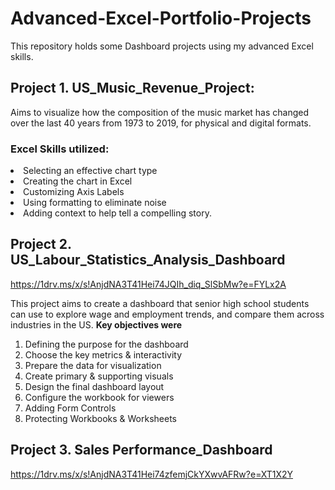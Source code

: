 # Advanced-Excel-Portfolio-Projects

This repository holds some Dashboard projects using my advanced Excel skills.

## Project 1. US_Music_Revenue_Project:
Aims to visualize how the composition of the music market has changed over the last 40 years
 from 1973 to 2019, for physical and digital formats.

### Excel Skills utilized:
<li> Selecting an effective chart type
<li> Creating the chart in Excel
<li> Customizing Axis Labels
<li> Using formatting to eliminate noise
<li> Adding context to help tell a compelling story.

 
 ## Project 2. US_Labour_Statistics_Analysis_Dashboard
 https://1drv.ms/x/s!AnjdNA3T41Hei74JQIh_diq_SlSbMw?e=FYLx2A

This project aims to create a dashboard that senior high school students can use to explore
wage and employment trends, and compare them across industries in the US.
<b> Key objectives were</b> 

1. Defining the purpose for the dashboard
2. Choose the key metrics & interactivity
3. Prepare the data for visualization
4. Create primary & supporting visuals
5. Design the final dashboard layout
6. Configure the workbook for viewers
7. Adding Form Controls
8. Protecting Workbooks & Worksheets

 
 ## Project 3. Sales Performance_Dashboard
https://1drv.ms/x/s!AnjdNA3T41Hei74zfemjCkYXwvAFRw?e=XT1X2Y
